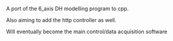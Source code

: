 A port of the 6_axis DH modelling program to cpp.

Also aiming to add the http controller as well.

Will eventually become the main control/data acquisition software
